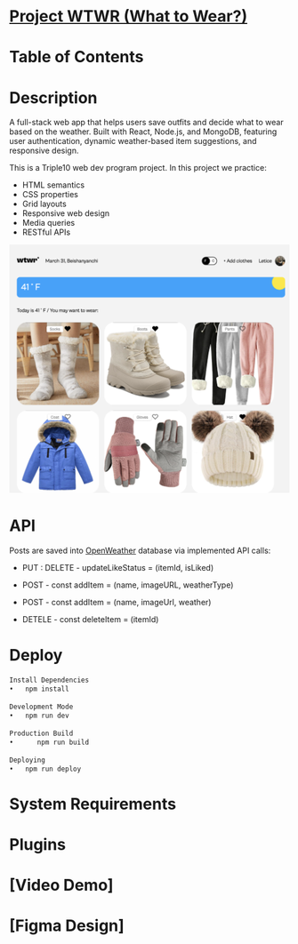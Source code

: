 
# [Project WTWR (What to Wear?)](https://leticezwinger.com/)

# Table of Contents

# Description

A full-stack web app that helps users save outfits and decide what to wear based on the weather. Built with React, Node.js, and MongoDB, featuring user authentication, dynamic weather-based item suggestions, and responsive design.

This is a Triple10 web dev program project. In this project we practice:

- HTML semantics
- CSS properties
- Grid layouts
- Responsive web design
- Media queries
- RESTful APIs

![desktop-view](/src/assets/wtwr.png)

# API

Posts are saved into [OpenWeather](https://openweathermap.org/) database via implemented API calls:

* PUT : DELETE - updateLikeStatus = (itemId, isLiked)

* POST - const addItem = (name, imageURL, weatherType) 

* POST - const addItem = (name, imageUrl, weather)

* DETELE - const deleteItem = (itemId)



# Deploy

	Install Dependencies
	•	npm install

	Development Mode
	•	npm run dev

	Production Build
	•      npm run build

	Deploying
	•	npm run deploy
	

# System Requirements



# Plugins



# [Video Demo]

# [Figma Design]
